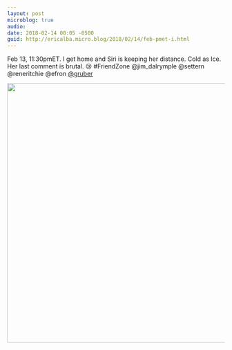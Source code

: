 ```yaml
---
layout: post
microblog: true
audio: 
date: 2018-02-14 00:05 -0500
guid: http://ericalba.micro.blog/2018/02/14/feb-pmet-i.html
---
```

Feb 13, 11:30pmET. I get home and Siri is keeping her distance. Cold as Ice. Her last comment is brutal. 😢 #FriendZone @jim_dalrymple @settern @reneritchie @efron [@gruber](https://micro.blog/gruber)

<img src="http://micro.ericalba.com/uploads/2018/cff2726015.jpg" width="600" height="600" />
